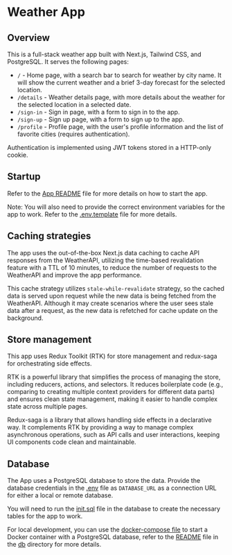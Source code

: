 # Weather App

## Overview

This is a full-stack weather app built with Next.js, Tailwind CSS, and PostgreSQL. It serves the following pages:

- `/` - Home page, with a search bar to search for weather by city name. It will show the current weather and a brief 3-day forecast for the selected location.
- `/details` - Weather details page, with more details about the weather for the selected location in a selected date.
- `/sign-in` - Sign in page, with a form to sign in to the app.
- `/sign-up` - Sign up page, with a form to sign up to the app.
- `/profile` - Profile page, with the user's profile information and the list of favorite cities (requires authentication).

Authentication is implemented using JWT tokens stored in a HTTP-only cookie.

## Startup

Refer to the [App README](./app/README.md) file for more details on how to start the app. 

Note: You will also need to provide the correct environment variables for the app to work. Refer to the [.env.template](./app/.env.template) file for more details.

## Caching strategies

The app uses the out-of-the-box Next.js data caching to cache API responses from the WeatherAPI, utilizing the time-based revalidation feature with a TTL of 10 minutes,
to reduce the number of requests to the WeatherAPI and improve the app performance.

This cache strategy utilizes `stale-while-revalidate` strategy, so the cached data is served upon request while the new data is being fetched from the WeatherAPI. Although it may create scenarios where the user sees stale data after a request, as the new data is refetched for cache update on the background.

## Store management

This app uses Redux Toolkit (RTK) for store management and redux-saga for orchestrating side effects.

RTK is a powerful library that simplifies the process of managing the store, including reducers, actions, and selectors. It reduces boilerplate code (e.g., comparing to creating multiple context providers for different data parts) and ensures clean state management, making it easier to handle complex state across multiple pages.

Redux-saga is a library that allows handling side effects in a declarative way. It complements RTK by providing a way to manage complex asynchronous operations, such as API calls and user interactions, keeping UI components code clean and maintainable.

## Database

The App uses a PostgreSQL database to store the data. Provide the database credentials in the [.env](./app/.env) file as `DATABASE_URL` as a connection URL for either a local or remote database.

You will need to run the [init.sql](./db/init.sql) file in the database to create the necessary tables for the app to work.

For local development, you can use the [docker-compose file](./db/docker-compose.yml) to start a Docker container with a PostgreSQL database, refer to the [README](./db/README.md) file in the [db](./db) directory for more details.
